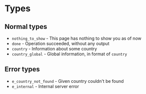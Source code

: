 # Types

## Normal types

* `nothing_to_show` - This page has nothing to show you as of now
* `done` - Operation succeeded, without any output
* `country` - Information about some country
* `country_global` - Global information, in format of `country`

## Error types

* `e_country_not_found` - Given country couldn't be found
* `e_internal` - Internal server error
